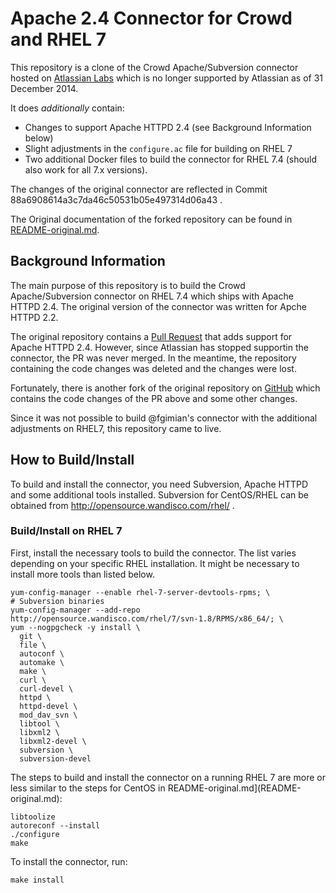 # Apache 2.4 Connector for Crowd and RHEL 7

This repository is a clone of the Crowd Apache/Subversion connector hosted on [Atlassian Labs](https://bitbucket.org/atlassianlabs/cwdapache.git) which is no longer supported by Atlassian as of 31 December 2014.

It does *additionally* contain:
- Changes to support Apache HTTPD 2.4 (see Background Information below)
- Slight adjustments in the `configure.ac` file for building on RHEL 7
- Two additional Docker files to build the connector for RHEL 7.4 (should also work for all 7.x versions).
 
The changes of the original connector are reflected in Commit 88a6908614a3c7da46c50531b05e497314d06a43 .

The Original documentation of the forked repository can be found in [README-original.md](README-original.md).

## Background Information
The main purpose of this repository is to build the Crowd Apache/Subversion connector on RHEL 7.4 which ships with Apache HTTPD 2.4. The original version of the connector was written for Apche HTTPD 2.2.

The original repository contains a [Pull Request](https://bitbucket.org/atlassianlabs/cwdapache/pull-requests/18/added-apache-24-compatibility-and-fixed/diff) that adds support for Apache HTTPD 2.4. However, since Atlassian has stopped supportin the connector, the PR was never merged. In the meantime, the repository containing the code changes was deleted and the changes were lost.

Fortunately, there is another fork of the original repository on [GitHub](https://github.com/fgimian/cwdapache.git) which contains the code changes of the PR above and some other changes.

Since it was not possible to build @fgimian's connector with the additional adjustments on RHEL7, this repository came to live.

## How to Build/Install
To build and install the connector, you need Subversion, Apache HTTPD and some additional tools installed.
Subversion for CentOS/RHEL can be obtained from http://opensource.wandisco.com/rhel/ .

### Build/Install on RHEL 7

First, install the necessary tools to build the connector. The list varies depending on your specific RHEL installation. It might be necessary to install more tools than listed below.

    yum-config-manager --enable rhel-7-server-devtools-rpms; \
    # Subversion binaries
    yum-config-manager --add-repo http://opensource.wandisco.com/rhel/7/svn-1.8/RPMS/x86_64/; \
    yum --nogpgcheck -y install \
      git \
      file \
      autoconf \
      automake \
      make \
      curl \
      curl-devel \
      httpd \
      httpd-devel \
      mod_dav_svn \
      libtool \
      libxml2 \
      libxml2-devel \
      subversion \
      subversion-devel

The steps to build and install the connector on a running RHEL 7 are more or less similar to the steps for CentOS in README-original.md](README-original.md):

    libtoolize
    autoreconf --install
    ./configure
    make

To install the connector, run:

    make install


